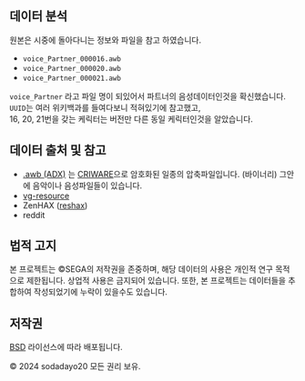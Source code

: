 ## 데이터 분석
원본은 시중에 돌아다니는 정보와 파일을 참고 하였습니다.
- `voice_Partner_000016.awb`
- `voice_Partner_000020.awb`
- `voice_Partner_000021.awb`

`voice_Partner` 라고 파일 명이 되있어서 파트너의 음성데이터인것을 확신했습니다.  
`UUID`는 여러 위키백과를 들여다보니 적혀있기에 참고했고,  
16, 20, 21번을 갖는 케릭터는 버전만 다른 동일 케릭터인것을 알았습니다.

## 데이터 출처 및 참고
- [.awb (ADX)](https://en.wikipedia.org/wiki/ADX_(file_format)) 는 [CRIWARE](https://en.wikipedia.org/wiki/CRI_Middleware)으로 암호화된 일종의 압축파일입니다. (바이너리)
그안에 음악이나 음성파일들이 있습니다.  
- [vg-resource](www.vg-resource.com/)
- ZenHAX ([reshax](https://reshax.com/))
- reddit

## 법적 고지
본 프로젝트는 ©SEGA의 저작권을 존중하며, 해당 데이터의 사용은 개인적 연구 목적으로 제한됩니다. 상업적 사용은 금지되어 있습니다.
또한, 본 프로젝트는 데이터들을 추합하여 작성되었기에 누락이 있을수도 있습니다.

## 저작권
[BSD](https://en.wikipedia.org/wiki/BSD_licenses) 라이선스에 따라 배포됩니다.

© 2024 sodadayo20 모든 권리 보유.